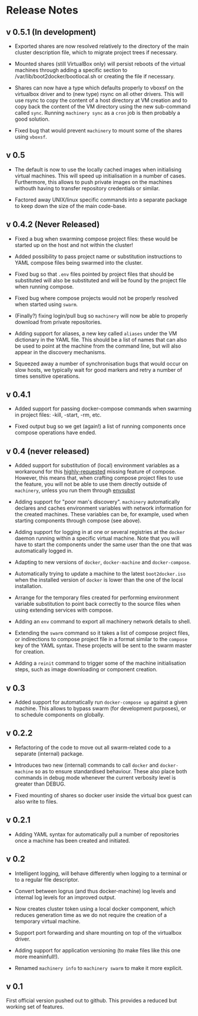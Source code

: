# Release Notes

## v 0.5.1 (In development)

* Exported shares are now resolved relatively to the directory of the
  main cluster description file, which to migrate project trees if
  necessary.

* Mounted shares (still VirtualBox only) will persist reboots of the
  virtual machines through adding a specific section to
  /var/lib/boot2docker/bootlocal.sh or creating the file if necessary.

* Shares can now have a type which defaults properly to vboxsf on the
  virtualbox driver and to (new type) rsync on all other drivers.
  This will use rsync to copy the content of a host directory at VM
  creation and to copy back the content of the VM directory using the
  new sub-command called `sync`.  Running `machinery sync` as a `cron`
  job is then probably a good solution.

* Fixed bug that would prevent `machinery` to mount some of the shares
  using `vboxsf`.

## v 0.5

* The default is now to use the locally cached images when
  initialising virtual machines.  This will speed up initialisation in
  a number of cases.  Furthermore, this allows to push private images
  on the machines withouth having to transfer repository credentials
  or similar.

* Factored away UNIX/linux specific commands into a separate package
  to keep down the size of the main code-base.


## v 0.4.2 (Never Released)

* Fixed a bug when swarming compose project files: these would be started up on
  the host and not within the cluster!

* Added possibility to pass project name or substitution instructions to YAML
  compose files being swarmed into the cluster.

* Fixed bug so that `.env` files pointed by project files that should be
  substituted will also be substituted and will be found by the project file
  when running compose.

* Fixed bug where compose projects would not be properly resolved when started
  using `swarm`.

* (Finally?) fixing login/pull bug so `machinery` will now be able to
  properly download from private repositories.

* Adding support for aliases, a new key called `aliases` under the VM
  dictionary in the YAML file.  This should be a list of names that
  can also be used to point at the machine from the command line, but
  will also appear in the discovery mechanisms.

* Squeezed away a number of synchronisation bugs that would occur on
  slow hosts, we typically wait for good markers and retry a number of
  times sensitive operations.
  

## v 0.4.1

* Added support for passing docker-compose commands when swarming in
  project files: -kill, -start, -rm, etc.

* Fixed output bug so we get (again!) a list of running components
  once compose operations have ended.


## v 0.4 (never released)

* Added support for substitution of (local) environment variables as a
  workaround for this
  [highly-requested](https://github.com/docker/compose/issues/495) missing
  feature of compose.  However, this means that, when crafting compose project
  files to use the feature, you will not be able to use them directly outside of
  `machinery`, unless you run them through
  [envsubst](https://www.gnu.org/software/gettext/manual/html_node/envsubst-Invocation.html)

* Adding support for "poor man's discovery".  `machinery` automatically declares
  and caches environment variables with network information for the created
  machines.  These variables can be, for example, used when starting components
  through compose (see above).

* Adding support for logging in at one or several registries at the `docker`
  daemon running within a specific virtual machine.  Note that you will have to
  start the components under the same user than the one that was automatically
  logged in.

* Adapting to new versions of `docker`, `docker-machine` and `docker-compose`.

* Automatically trying to update a machine to the latest   `boot2docker.iso`
  when the installed version of `docker` is lower than the one of the local
  installation.

* Arrange for the temporary files created for performing environment variable
  substitution to point back correctly to the source files when using extending
  services with compose.

* Adding an `env` command to export all machinery network details to shell.

* Extending the `swarm` command so it takes a list of compose project files, or
  indirections to compose project file in a format similar to the `compose` key
  of the YAML syntax.  These projects will be sent to the swarm master for
  creation.

* Adding a `reinit` command to trigger some of the machine initialisation steps,
  such as image downloading or component creation.


## v 0.3

* Added support for automatically run `docker-compose up` against a given
  machine.  This allows to bypass swarm (for development purposes), or to
  schedule components on globally.


## v 0.2.2

* Refactoring of the code to move out all swarm-related code to a separate
  (internal) package.

* Introduces two new (internal) commands to call `docker` and `docker-machine`
  so as to ensure standardised behaviour.  These also place both commands in
  debug mode whenever the current verbosity level is greater than DEBUG.

* Fixed mounting of shares so docker user inside the virtual box guest can also
  write to files.


## v 0.2.1

* Adding YAML syntax for automatically pull a number of repositories once a
  machine has been created and initiated.


## v 0.2

* Intelligent logging, will behave differently when logging to a
  terminal or to a regular file descriptor.

* Convert between logrus (and thus docker-machine) log levels and
  internal log levels for an improved output.

* Now creates cluster token using a local docker component, which
  reduces generation time as we do not require the creation of a
  temporary virtual machine.

* Support port forwarding and share mounting on top of the virtualbox
  driver.

* Adding support for application versioning (to make files like this
  one more meaninfull!).

* Renamed `machinery info` to `machinery swarm` to make it more explicit.


## v 0.1

First official version pushed out to github.  This provides a
reduced but working set of features.
